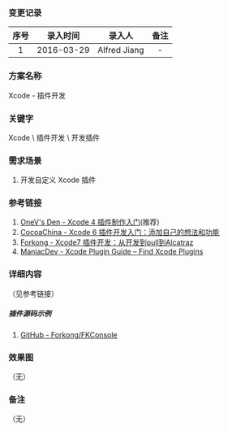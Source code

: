 ### 变更记录

| 序号 | 录入时间 | 录入人 | 备注 |
|:--------:|:--------:|:--------:|:--------:|
| 1 | 2016-03-29 | Alfred Jiang | - |

### 方案名称

Xcode - 插件开发

### 关键字

Xcode \ 插件开发 \ 开发插件

### 需求场景

1. 开发自定义 Xcode 插件

### 参考链接

1. [OneV's Den - Xcode 4 插件制作入门](https://onevcat.com/2013/02/xcode-plugin/)(推荐)
2. [CocoaChina - Xcode 6 插件开发入门：添加自己的想法和功能](http://www.cocoachina.com/ios/20150506/11765.html)
3. [Forkong - Xcode7 插件开发：从开发到pull到Alcatraz](http://ifujun.com/xcode7-cha-jian-kai-fa-cong-kai-fa-dao-pulldao-alcatraz/)
4. [ManiacDev - Xcode Plugin Guide – Find Xcode Plugins](https://maniacdev.com/xcode-plugins)

### 详细内容
（见参考链接）

##### 插件源码示例
1. [GitHub - Forkong/FKConsole](https://github.com/Forkong/FKConsole/tree/b18a309dc96771ee6fac4167acb1540e6727626d)

### 效果图
（无）

### 备注
（无）
